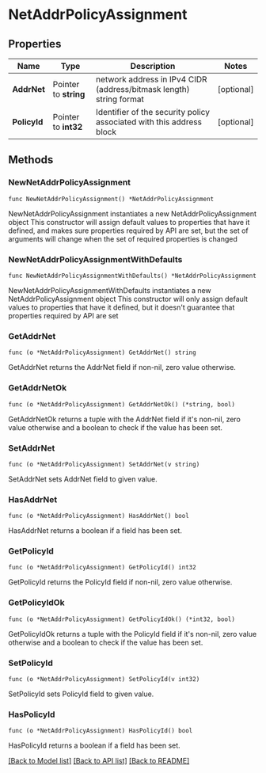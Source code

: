 # NetAddrPolicyAssignment

## Properties

Name | Type | Description | Notes
------------ | ------------- | ------------- | -------------
**AddrNet** | Pointer to **string** | network address in IPv4 CIDR (address/bitmask length) string format | [optional] 
**PolicyId** | Pointer to **int32** | Identifier of the security policy associated with this address block | [optional] 

## Methods

### NewNetAddrPolicyAssignment

`func NewNetAddrPolicyAssignment() *NetAddrPolicyAssignment`

NewNetAddrPolicyAssignment instantiates a new NetAddrPolicyAssignment object
This constructor will assign default values to properties that have it defined,
and makes sure properties required by API are set, but the set of arguments
will change when the set of required properties is changed

### NewNetAddrPolicyAssignmentWithDefaults

`func NewNetAddrPolicyAssignmentWithDefaults() *NetAddrPolicyAssignment`

NewNetAddrPolicyAssignmentWithDefaults instantiates a new NetAddrPolicyAssignment object
This constructor will only assign default values to properties that have it defined,
but it doesn't guarantee that properties required by API are set

### GetAddrNet

`func (o *NetAddrPolicyAssignment) GetAddrNet() string`

GetAddrNet returns the AddrNet field if non-nil, zero value otherwise.

### GetAddrNetOk

`func (o *NetAddrPolicyAssignment) GetAddrNetOk() (*string, bool)`

GetAddrNetOk returns a tuple with the AddrNet field if it's non-nil, zero value otherwise
and a boolean to check if the value has been set.

### SetAddrNet

`func (o *NetAddrPolicyAssignment) SetAddrNet(v string)`

SetAddrNet sets AddrNet field to given value.

### HasAddrNet

`func (o *NetAddrPolicyAssignment) HasAddrNet() bool`

HasAddrNet returns a boolean if a field has been set.

### GetPolicyId

`func (o *NetAddrPolicyAssignment) GetPolicyId() int32`

GetPolicyId returns the PolicyId field if non-nil, zero value otherwise.

### GetPolicyIdOk

`func (o *NetAddrPolicyAssignment) GetPolicyIdOk() (*int32, bool)`

GetPolicyIdOk returns a tuple with the PolicyId field if it's non-nil, zero value otherwise
and a boolean to check if the value has been set.

### SetPolicyId

`func (o *NetAddrPolicyAssignment) SetPolicyId(v int32)`

SetPolicyId sets PolicyId field to given value.

### HasPolicyId

`func (o *NetAddrPolicyAssignment) HasPolicyId() bool`

HasPolicyId returns a boolean if a field has been set.


[[Back to Model list]](../README.md#documentation-for-models) [[Back to API list]](../README.md#documentation-for-api-endpoints) [[Back to README]](../README.md)


